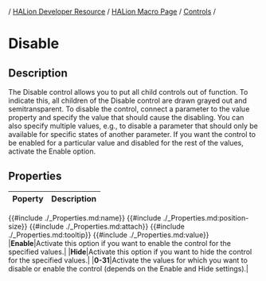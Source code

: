 / [HALion Developer Resource](../../HALion-Developer-Resource.md) / [HALion Macro Page](./HALion-Macro-Page.md) / [Controls](./Controls.md) /

# Disable

## Description

The Disable control allows you to put all child controls out of function. To indicate this, all children of the Disable control are drawn grayed out and semitransparent. To disable the control, connect a parameter to the value property and specify the value that should cause the disabling. You can also specify multiple values, e.g., to disable a parameter that should only be available for specific states of another parameter. If you want the control to be enabled for a particular value and disabled for the rest of the values, activate the Enable option.

## Properties

|Poperty|Description|
|:-|:-|
{{#include ./_Properties.md:name}}
{{#include ./_Properties.md:position-size}}
{{#include ./_Properties.md:attach}}
{{#include ./_Properties.md:tooltip}}
{{#include ./_Properties.md:value}}
|**Enable**|Activate this option if you want to enable the control for the specified values.|
|**Hide**|Activate this option if you want to hide the control for the specified values.|
|**0-31**|Activate the values for which you want to disable or enable the control (depends on the Enable and Hide settings).|
